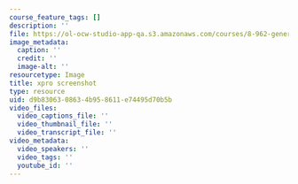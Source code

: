 ```yaml
---
course_feature_tags: []
description: ''
file: https://ol-ocw-studio-app-qa.s3.amazonaws.com/courses/8-962-general-relativity-spring-2020/d9b8306308634b958611e74495d70b5b_Screenshot_from_2019-04-24_14-22-16.png
image_metadata:
  caption: ''
  credit: ''
  image-alt: ''
resourcetype: Image
title: xpro screenshot
type: resource
uid: d9b83063-0863-4b95-8611-e74495d70b5b
video_files:
  video_captions_file: ''
  video_thumbnail_file: ''
  video_transcript_file: ''
video_metadata:
  video_speakers: ''
  video_tags: ''
  youtube_id: ''
---
```

